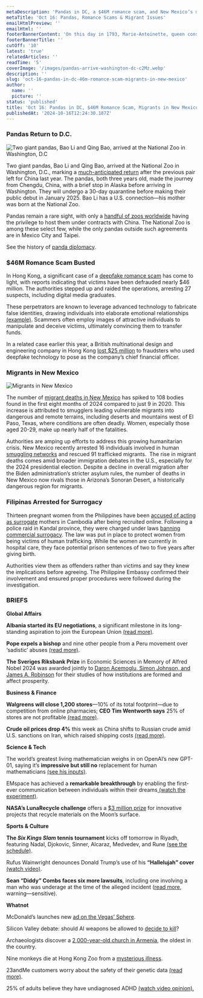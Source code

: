 ```yaml
---
metaDescription: 'Pandas in DC, a $46M romance scam, and New Mexico’s migrant challenges highlight Oct 16 updates.'
metaTitle: 'Oct 16: Pandas, Romance Scams & Migrant Issues'
emailHtmlPreview: ''
emailHtml: ''
footerBannerContent: 'On this day in 1793, Marie-Antoinette, queen consort of Louis XVI (king of France), was guillotined following the French Revolution.'
footerBannerTitle: ''
cutOff: '10'
latest: 'true'
relatedArticles: ''
readTime: '5'
coverImage: '/images/pandas-arrive-washington-dc-c2Mz.webp'
description: ''
slug: 'oct-16-pandas-in-dc-46m-romance-scam-migrants-in-new-mexico'
author:
  name: ''
  picture: ''
status: 'published'
title: 'Oct 16: Pandas in DC, $46M Romance Scam, Migrants in New Mexico'
publishedAt: '2024-10-16T12:24:30.187Z'
---
```


### Pandas Return to D.C.

![Two giant pandas, Bao Li and Qing Bao, arrived at the National Zoo in Washington, D.C](/images/pandas-arrive-washington-dc-Y3NT.webp)

Two giant pandas, Bao Li and Qing Bao, arrived at the National Zoo in Washington, D.C., marking a [much-anticipated return](https://www.cbsnews.com/news/pandas-from-china-returning-national-zoo/) after the previous pair left for China last year. The pandas, both three years old, made the journey from Chengdu, China, with a brief stop in Alaska before arriving in Washington. They will undergo a 30-day quarantine before making their public debut in January 2025. Bao Li has a U.S. connection—his mother was born at the National Zoo.

Pandas remain a rare sight, with only a [handful of zoos worldwide](https://www.pandasinternational.org/pandas-around-the-globe/) having the privilege to host them under contracts with China. The National Zoo is among these select few, while the only pandas outside such agreements are in Mexico City and Taipei.

See the history of [panda diplomacy](https://www.bbc.com/future/article/20240226-a-brief-history-of-panda-diplomacy---with-new-additions-to-global-zoos).

### $46M Romance Scam Busted

In Hong Kong, a significant case of a [deepfake romance scam](https://edition.cnn.com/2024/10/15/asia/hong-kong-deepfake-romance-scam-intl-hnk/index.html) has come to light, with reports indicating that victims have been defrauded nearly $46 million. The authorities stepped up and raided the operations, arresting 27 suspects, including digital media graduates.

These perpetrators are known to leverage advanced technology to fabricate false identities, drawing individuals into elaborate emotional relationships [(example)](https://edition.cnn.com/interactive/2023/12/asia/chinese-scam-operations-american-victims-intl-hnk-dst/). Scammers often employ images of attractive individuals to manipulate and deceive victims, ultimately convincing them to transfer funds.

In a related case earlier this year, a British multinational design and engineering company in Hong Kong [lost $25 million](https://edition.cnn.com/2024/02/04/asia/deepfake-cfo-scam-hong-kong-intl-hnk/index.html) to fraudsters who used deepfake technology to pose as the company’s chief financial officer.

### Migrants in New Mexico

![Migrants in New Mexico](/images/migrant-deaths-increase-by-a-10-fold-in-new-mexico-kzMj.webp)

The number of [migrant deaths in New Mexico](https://www.newsweek.com/migrant-deaths-new-mexico-border-rise-ten-fold-1969118) has spiked to 108 bodies found in the first eight months of 2024 compared to just 9 in 2020. This increase is attributed to smugglers leading vulnerable migrants into dangerous and remote terrains, including deserts and mountains west of El Paso, Texas, where conditions are often deadly. Women, especially those aged 20-29, make up nearly half of the fatalities.

Authorities are amping up efforts to address this growing humanitarian crisis. New Mexico recently arrested 16 individuals involved in human [smuggling networks](https://nmpoliticalreport.com/featured/multi-agency-border-operation-apprehends-16-rescues-91/) and rescued 91 trafficked migrants.  The rise in migrant deaths comes amid broader immigration debates in the U.S., especially for the 2024 presidential election. Despite a decline in overall migration after the Biden administration’s stricter asylum rules, the number of deaths in New Mexico now rivals those in Arizona’s Sonoran Desert, a historically dangerous region for migrants.

### Filipinas Arrested for Surrogacy

Thirteen pregnant women from the Philippines have been [accused of acting as surrogate](https://edition.cnn.com/2024/10/13/asia/philippine-women-arrested-cambodia-surrogacy-intl-hnk/index.html) mothers in Cambodia after being recruited online. Following a police raid in Kandal province, they were charged under laws [banning commercial surrogacy](https://www.sbs.com.au/news/dateline/article/dodging-a-crackdown-in-cambodia-this-australian-couple-smuggled-the-surrogate-carrying-their-twins/xcegk0hfs). The law was put in place to protect women from being victims of human trafficking. While the women are currently in hospital care, they face potential prison sentences of two to five years after giving birth.

Authorities view them as offenders rather than victims and say they knew the implications before agreeing. The Philippine Embassy confirmed their involvement and ensured proper procedures were followed during the investigation.

### BRIEFS

**Global Affairs**

**Albania started its EU negotiations**, a significant milestone in its long-standing aspiration to join the European Union [(read more)](https://www.dw.com/en/albania-starts-eu-membership-talks-after-russias-wake-up-call-to-bloc/a-70505418).

**Pope expels a bishop** and nine other people from a Peru movement over ‘sadistic’ abuses [(read more)](https://edition.cnn.com/2024/09/25/americas/pope-expels-bishop-peru-sadistic-abuse-intl-latam/index.html).

**The Sveriges Riksbank Prize** in Economic Sciences in Memory of Alfred Nobel 2024 was awarded jointly to [Daron Acemoglu, Simon Johnson, and James A. Robinson](https://www.nobelprize.org/prizes/economic-sciences/2024/summary/) for their studies of how institutions are formed and affect prosperity.

**Business & Finance**

**Walgreens will close 1,200 stores**—10% of its total footprint—due to competition from online pharmacies; **CEO Tim Wentworth says** 25% of stores are not profitable [(read more)](https://edition.cnn.com/2024/06/27/business/walgreens-closures/index.html).

**Crude oil prices drop 4%** this week as China shifts to Russian crude amid U.S. sanctions on Iran, which raised shipping costs [(read more)](https://energynews.pro/en/us-sanctions-on-iran-to-tighten-china-crude-flows-and-raise-shipping-costs/).

**Science & Tech**

The world’s greatest living mathematician weighs in on OpenAI’s new GPT-01, saying it’s **impressive but still no** replacement for human mathematicians [(see his inputs)](https://nextshark.com/mathematician-terence-tao-artificial-intelligence).

EMspace has achieved a **remarkable breakthrough** by enabling the first-ever communication between individuals within their dreams[ (watch the experiment)](https://www.youtube.com/watch?v=hordSnQAd50).

**NASA’s LunaRecycle challenge** offers a [$3 million prize](https://supercarblondie.com/nasa-paying-3-million-who-figures-out-how-to-do-this-one-thing-in-space/) for innovative projects that recycle materials on the Moon’s surface.

**Sports & Culture**

**The *Six Kings Slam* tennis tournament** kicks off tomorrow in Riyadh, featuring Nadal, Djokovic, Sinner, Alcaraz, Medvedev, and Rune [(see the schedule)](https://www.dazn.com/en-US/news/tennis/six-kings-slam-schedule-dates-and-where-to-watch-the-tennis-tournament/1q6vlmmb0k6ad1h6w8iu7ilbe4).

Rufus Wainwright denounces Donald Trump’s use of his **“Hallelujah” cover** [(watch video)](https://www.youtube.com/watch?v=FGVtZUe-lT4).

**Sean “Diddy” Combs faces six more lawsuits**, including one involving a man who was underage at the time of the alleged incident ([read more](https://pitchfork.com/news/sean-diddy-combs-sued-by-six-more-people-including-man-underage-at-time-of-alleged-incident/), warning—sensitive).

**Whatnot**

McDonald’s launches new [ad on the Vegas’ Sphere](https://www.tmz.com/2024/10/11/mcdonalds-chicken-big-mac-las-vegas-sphere/).

Silicon Valley debate: should AI weapons be allowed to [decide to kill](https://techcrunch.com/2024/10/11/silicon-valley-is-debating-if-ai-weapons-should-be-allowed-to-decide-to-kill/)?

Archaeologists discover a [2,000-year-old church in Armenia](https://www.cbsnews.com/news/archaeologists-one-of-worlds-oldest-churches-armenia/), the oldest in the country.

Nine monkeys die at Hong Kong Zoo from a [mysterious illness](https://www.cbsnews.com/detroit/news/hong-kong-zoo-monkey-deaths-including-critically-endangered-tamarin/?intcid=CNR-02-0623).

23andMe customers worry about the safety of their genetic data [(read more)](https://www.cbsnews.com/news/23andme-how-to-delete-my-data/).

25% of adults believe they have undiagnosed ADHD [(watch video opinion).](https://www.cbsnews.com/news/adults-undiagnosed-adhd-survey/)